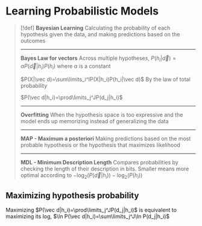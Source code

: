 # Learning Probabilistic Models

> [!def]
> **Bayesian Learning**
> Calculating the probability of each hypothesis given the data, and making predictions based on the outcomes
> 
> ---
> 
> **Bayes Law for vectors**
> Across multiple hypotheses,
> $P(h_i|\vec d)=\alpha P(\vec d|h_i)P(h_i)$
> where $\alpha$ is a constant
> 
> $P(X|\vec d)=\sum\limits_i^IP(X|h_i)P(h_i|\vec d)$
> By the law of total probability
> 
> $P(\vec d|h_i)=\prod\limits_j^JP(d_j|h_i)$
> 
> ---
> 
> **Overfitting**
> When the hypothesis space is too expressive and the model ends up memorizing instead of generalizing the data
> 
> ---
> 
> **MAP - Maximum a posteriori**
> Making predictions based on the most probable hypothesis or the hypothesis that maximizes likelihood
> 
> ---
> 
> **MDL - Minimum Description Length**
> Compares probabilities by checking the length of their description in bits. Smaller means more optimal according to
> $-\log_2(P(\vec d|h_i))-\log_2(P(h_i))$

## Maximizing hypothesis probability

Maximizing $P(\vec d|h_i)=\prod\limits_j^JP(d_j|h_i)$ is equivalent to maximizing its log, $\ln P(\vec d|h_i)=\sum\limits_j^J\ln P(d_j|h_i)$
